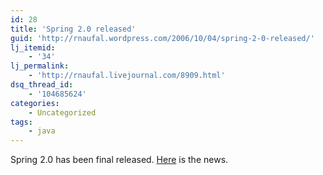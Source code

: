 ```yaml
---
id: 28
title: 'Spring 2.0 released'
guid: 'http://rnaufal.wordpress.com/2006/10/04/spring-2-0-released/'
lj_itemid:
    - '34'
lj_permalink:
    - 'http://rnaufal.livejournal.com/8909.html'
dsq_thread_id:
    - '104685624'
categories:
    - Uncategorized
tags:
    - java
---
```


Spring 2.0 has been final released. [Here](http://www.theserverside.com/news/thread.tss?thread_id=42460) is the news.